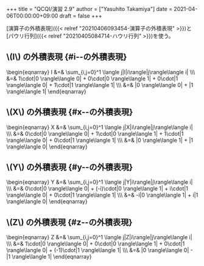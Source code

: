 +++
title = "QCQI/演習 2.9"
author = ["Yasuhito Takamiya"]
date = 2021-04-06T00:00:00+09:00
draft = false
+++

[演算子の外積表現]({{< relref "20210406093454-演算子の外積表現" >}})と[パウリ行列]({{< relref "20210405084714-ハウリ行列" >}})を使う。


## \\(I\\) の外積表現 {#i--の外積表現}

\begin{eqnarray}
  I &=& \sum\_{i,j=0}^1 \langle j|I|i\rangle|j\rangle\langle i| \\\\\\
    &=& 1\cdot|0 \rangle\langle 0| + 0\cdot|0 \rangle\langle 1| + 0\cdot|1 \rangle\langle 0| + 1\cdot|1 \rangle\langle 1| \\\\\\
    &=& |0 \rangle\langle 0| + |1 \rangle\langle 1|
\end{eqnarray}


## \\(X\\) の外積表現 {#x--の外積表現}

\begin{eqnarray}
  X &=& \sum\_{i,j=0}^1 \langle j|X|i\rangle|j\rangle\langle i| \\\\\\
    &=& 0\cdot|0 \rangle\langle 0| + 1\cdot|0 \rangle\langle 1| + 1\cdot|1 \rangle\langle 0| + 0\cdot|1 \rangle\langle 1| \\\\\\
    &=& |0 \rangle\langle 1| + |1 \rangle\langle 0|
\end{eqnarray}


## \\(Y\\) の外積表現 {#y--の外積表現}

\begin{eqnarray}
  Y &=& \sum\_{i,j=0}^1 \langle j|Y|i\rangle|j\rangle\langle i| \\\\\\
    &=& 0\cdot|0 \rangle\langle 0| + (-i)\cdot|0 \rangle\langle 1| + i\cdot|1 \rangle\langle 0| + 0\cdot|1 \rangle\langle 1| \\\\\\
    &=& -i|0 \rangle\langle 1| + i|1 \rangle\langle 0|
\end{eqnarray}


## \\(Z\\) の外積表現 {#z--の外積表現}

\begin{eqnarray}
  Z &=& \sum\_{i,j=0}^1 \langle j|Z|i\rangle|j\rangle\langle i| \\\\\\
    &=& 1\cdot|0 \rangle\langle 0| + 0\cdot|0 \rangle\langle 1| + 0\cdot|1 \rangle\langle 0| + (-1)\cdot|1 \rangle\langle 1| \\\\\\
    &=& |0 \rangle\langle 0| - |1 \rangle\langle 1|
\end{eqnarray}
